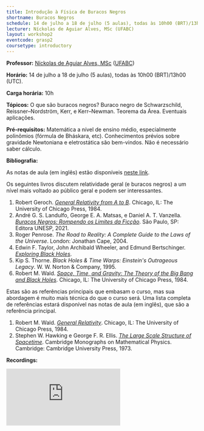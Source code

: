 ```yaml
---
title: Introdução à Física de Buracos Negros
shortname: Buracos Negros
schedule: 14 de julho a 18 de julho (5 aulas), todas às 10h00 (BRT)/13h00 (UTC)
lecturer: Níckolas de Aguiar Alves, MSc (UFABC)
layout: workshop2
eventcode: grasp2
coursetype: introductory
---
```


**Professor:** [Níckolas de Aguiar Alves, MSc](https://alves-nickolas.github.io) ([UFABC](https://fisica.ufabc.edu.br))

**Horário:** 14 de julho a 18 de julho (5 aulas), todas às 10h00 (BRT)/13h00 (UTC).

**Carga horária:** 10h

**Tópicos:** O que são buracos negros? Buraco negro de Schwarzschild, Reissner–Nordström, Kerr, e Kerr–Newman. Teorema da Área. Eventuais aplicações. 

**Pré-requisitos:** Matemática a nível de ensino médio, especialmente polinômios (fórmula de Bháskara, etc). Conhecimentos prévios sobre gravidade Newtoniana e eletrostática são bem-vindos. Não é necessário saber cálculo.

**Bibliografia:**

As notas de aula (em inglês) estão disponíveis [neste link](https://alves-nickolas.github.io/teaching/Black_Holes_for_First_Time_Physicists.pdf).

Os seguintes livros discutem relatividade geral (e buracos negros) a um nível mais voltado ao público geral e podem ser interessantes.

1. Robert Geroch. *[General Relativity from A to B](https://press.uchicago.edu/ucp/books/book/chicago/G/bo25841687.html)*. Chicago, IL: The University of Chicago Press, 1984.
2. André G. S. Landulfo, George E. A. Matsas, e Daniel A. T. Vanzella. [*Buracos Negros: Rompendo os Limites da Ficção*](https://www.livrariaunesp.com.br/buracos-negros-rompendo-os-limites-da-ficcao-andre-landulfo-editora-unesp-9786557110072/p). São Paulo, SP: Editora UNESP, 2021.
3. Roger Penrose. *The Road to Reality: A Complete Guide to the Laws of the Universe*. London: Jonathan Cape, 2004.
4. Edwin F. Taylor, John Archibald Wheeler, and Edmund Bertschinger. *[Exploring Black Holes](https://www.eftaylor.com/exploringblackholes/)*.
5. Kip S. Thorne. _Black Holes & Time Warps: Einstein's Outrageous Legacy_. W. W. Norton & Company, 1995.
6. Robert M. Wald. *[Space, Time, and Gravity: The Theory of the Big Bang and Black Holes](https://press.uchicago.edu/ucp/books/book/chicago/S/bo3621945.html)*. Chicago, IL: The University of Chicago Press, 1984.


Estas são as referências principais que embasam o curso, mas sua abordagem é muito mais técnica do que o curso será. Uma lista completa de referências estará disponível nas notas de aula (em inglês), que são a referência principal.

1. Robert M. Wald. *[General Relativity](https://doi.org/10.7208/chicago/9780226870373.001.0001)*. Chicago, IL: The University of Chicago Press, 1984.
2. Stephen W. Hawking e George F. R. Ellis. [*The Large Scale Structure of Spacetime*](https://doi.org/10.1017/CBO9780511524646). Cambridge Monographs on Mathematical Physics. Cambridge: Cambridge University Press, 1973.

**Recordings:**

<iframe src="https://www.youtube.com/embed/videoseries?si=o_CqZ-c7Ch5Vkr-H&amp;list=PLFbVsjW_Z3X4LoXpypv6bZEbInNYOGPcy" title="YouTube video player" frameborder="0" allow="accelerometer; autoplay; clipboard-write; encrypted-media; gyroscope; picture-in-picture; web-share" referrerpolicy="strict-origin-when-cross-origin" allowfullscreen></iframe>
